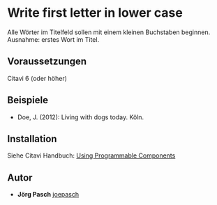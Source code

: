 # Write first letter in lower case
Alle Wörter im Titelfeld sollen mit einem kleinen Buchstaben beginnen. Ausnahme: erstes Wort im Titel.

## Voraussetzungen
Citavi 6 (oder höher)

## Beispiele

- Doe, J. (2012): Living with dogs today. Köln.

## Installation
Siehe Citavi Handbuch: [Using Programmable Components](https://www.citavi.com/programmable_components)

## Autor
* **Jörg Pasch** [joepasch](https://github.com/joepasch)
